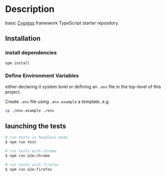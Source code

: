 # Description

basic [Cypress](https://www.cypress.io/) framework TypeScript starter repository.

## Installation

### install dependencies

```bash
npm install
```

### Define Environment Variables

either declaring it system level or defining an `.env` file in the top-level of this project.

Create `.env` file using `.env.example`  a template, e.g.

```bash
cp ./env.example ./env
```

## launching the tests

```bash
# run tests in headless mode.
$ npm run test

# run tests with chrome
$ npm run e2e:chrome

# run tests with firefox
$ npm run e2e:firefox
```
